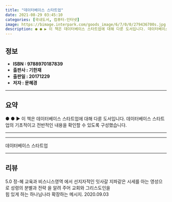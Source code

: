 ```yaml
---
title: "데이터베이스 스타트업"
date: 2021-08-29 03:45:10
categories: [국내도서, 컴퓨터-인터넷]
image: https://bimage.interpark.com/goods_image/6/7/0/0/279436700s.jpg
description: ● ● ▶ 이 책은 데이터베이스 스타트업에 대해 다룬 도서입니다. 데이터베이스 스타트업의 기초적이고 전반적인 내용을 확인할 수 있도록 구성했습니다.
---
```


## **정보**

- **ISBN : 9788970187839**
- **출판사 : 기한재**
- **출판일 : 20171229**
- **저자 : 문혜경**

------



## **요약**

●  ●  ▶ 이 책은 데이터베이스 스타트업에 대해 다룬 도서입니다. 데이터베이스 스타트업의 기초적이고 전반적인 내용을 확인할 수 있도록 구성했습니다.

------



------


데이터베이스 스타트업 

------


## **리뷰** 

5.0 정-혜 교육과 비스니스영역
에서 선지자적인 
잇사갈 지파같은 
시세를 아는 영성으로 
성령의 분별과 전략 
을 알려 주어 
교회와 그리스도인을  
힘 있게 하는
하나님나라 확장하는 
메시지. 2020.09.03 <br/>